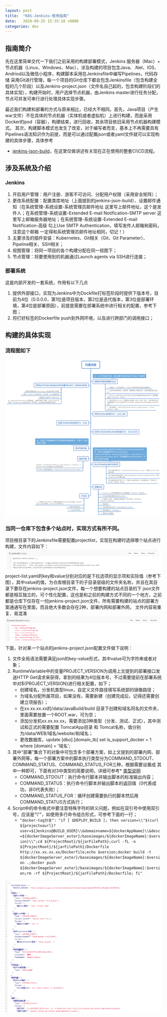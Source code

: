 ```yaml
---
layout: post
title:  "K8S-Jenkins-使用指南"
date:   2020-09-25 15:35:18 +0800
categories: dev
---
```


## 指南简介
先在这里简单交代一下我们之前采用的构建部署模式，Jenkins 服务器（Mac）+ 节点机器（Linux、Windows、Mac），涉及构建的项目包含Java、.Net、IOS、Andriod以及微信小程序，构建脚本采用在Jenkinsfile中编写Pipelines，代码存储
采用Git进行管理，每一个项目的Git仓库下都会包含Jenkinsfile（包含构建全程的几个阶段）以及Jenkins-project.json（文件名自己起的，包含构建阶段们的具体实现），构建开始时，用户选择节点机器，由Jenkins master进行任务分配，
节点可并发可串行进行处理具体实现步骤。

最近我们构建和部署的方式与原来相比，已经大不相同。首先，Java项目（产生war文件）不在具体的节点机器（实体机或者虚拟机）上进行构建，而是采用Docker的pod（容器），构建结束，进行回收，其余项目依旧采用节点机器构建模式。
其次，构建脚本模式也发生了改变，对于编写者而言，基本上不再需要具有Pipelines语法知识作为前提，而是可以通过配置json或者yaml文件就可以实现构建的具体步骤，具体参考
* [jenkins-json-build](http://git.gyyx.cn/lib/cn-gyyx-jenkins-libraries.git)，在这里仅做讲述有关现在正在使用的整套CI\CD流程。

## 涉及系统及介绍

### Jenkins
1. 开启用户管理：用户注册、游客不可访问、分配用户权限（采用安全矩阵）；
2. 更改系统配置：配置类库地址（上面提到的jenkins-json-build）、设置邮件通知（在系统管理-系统设置-系统管理员邮件地址 这里写上邮件地址，这个是发件人；在系统管理-系统设置-Extended E-mail Notification-SMTP server 这里写上邮箱服务器地址；在系统管理-系统设置-Extended E-mail Notification-高级 勾上Use SMTP Authentication，填写发件人邮箱和密码，注意这个邮箱 一定得和系统管理员邮件地址相同，切记！）
3. 主要涉及的插件安装：Kubernetes、Git相关（Git、Git Parameter）、Pipeline相关、SSH相关；
4. 视图管理：将同一项目的各个构建分配在同一视图下；
5. 节点管理：将要使用到的机器通过Launch agents via SSH进行连接；

### 部署系统
这是内部开发的一套系统，作用有以下几点
1. 提供外部接口，实现为Jenkins中为Dockfile打标签阶段时提供下版本号，目前为4位（0.0.0.0，第1位是项目版本，第2位是迭代版本，第3位是部署环境，第4位是部署原因），前提是需要在部署系统中进行相关的配置，参考下图；
2. 将打好标签的Dockerfile push到外网环境，以及进行跨部门的调用接口；


## 构建的具体实现

### 流程图如下
![Docker项目](/static/2020-09/Dockerbuild.png)

### 当同一仓库下包含多个站点时，实现方式有所不同。
项目根目录下的Jenkinsfile需要配置projectlist，实现在构建时选择哪个站点进行构建，文件内容如下：
![Jenkinsfile](/static/2020-09/Jenkinsfile.png)
project-list.yaml的key和value分别对应的是下拉选项的显示项和实际值（参考下图），其中value的值，为仓库根目录下的子目录层级的文件夹名称，并且在其目录下要存在jenkins-project.json文件，每一个想要构建的站点目录的下
json文件都是相互独立的，可个性化配置，这也是和之前的构建方式不同的一个地方，之前都是仓库下仅存在一份jenkins-project.json文件，所有需要构建的站点的部署方案通通写在里面，而且绝大多数会存在2种，部署内网和部署外网，
文件内容易重复、易混淆
![project-list](/static/2020-09/project-list.png)
下面，针对某一个站点的jenkins-project.json配置文件做下说明：  
1. 文件全局语法需要满足json的key-value形式，其中value可为字符串或者对象；  
2. RuntimeVariable中的变量PROJECT_VERSION为调用上文提到的部署接口发送HTTP Get请求来获得，拿到的结果为4位版本号，不过需要提前在部署系统中对${PROJECT_VERSION}进行相关配置，如下；  
   * 创建域名，分发机类型linux，自定义文件路径填写系统部的镜像路径；  
   * 为域名分配所属项目，如果没有，需要新建（创建完成后，记得还需要创建立项报告）；  
   * 在xx.xx.xx.xx的/data/JavaBuild/build 目录下创建和域名同名的文件夹，里面需要放置一个ROOT.war，可为空；  
   * 添加分发机xx.xx.xx.xx，需要添加3种类型（分发、测试、正式），其中测试和正式的需要配置 TomcatApp目录 和 Tomcat名称，值分别为/data/WEB/域名/website/和域名；  
   * 更改数据库，update [dbo].[domain_tb] set is_support_docker = 1 where [domain] = '域名';  
3. 其中“部署”集合下的对象中可包含多个部署方案，如上文提到的部署内网、部署外网等，每一个部署方案中的脚本执行类型分为COMMAND_STDOUT、COMMAND_STATUS、COMMAND_STATUS_FOR三种，根据需要设置成
其中一种即可，下面有对3中类型的简要说明，详细可参考* [类型说明](https://github.com/sunweisheng/jenkins-json-build#Json%E6%96%87%E6%A1%A3%E6%A0%BC%E5%BC%8F%E5%8F%8A%E8%BF%90%E8%A1%8C%E6%96%B9%E5%BC%8F)  
   * COMMAND_STDOUT：执行命令行脚本并输出脚本的标准输出内容；  
   * COMMAND_STATUS：执行命令行脚本并输出脚本的返回值（0代表成功，非0代表失败）；  
   * COMMAND_STATUS_FOR：循环创建需要执行的脚本然后用COMMAND_STATUS方式执行；  
4. Script中的命令格式中要注意特殊字符的转义问题，例如在双引号中使用双引号，应该是"\\""，如使用多行命令组合形式，可参考下面的一行；  
   * `"docker-tag分支": "if [ $DEPLOY_BUILD ]; then version=\\"$(curl ${projectoaurl}?user=${Jenkins@BUILD_USER}\\&domainname=${dockerAppName}\\&desc=${dockerImageServer_exter}/baseimages/${dockerImageName}:$version)\\";cd ${ProjectRoot}/${jarFilePath};curl -fL -o ${ProjectRoot}/${jarFilePath}/Dockerfile http://xx.xx.xx.xx/Dockerfile;echo $version;docker build -t ${dockerImageServer_exter}/baseimages/${dockerImageName}:$version .;docker push ${dockerImageServer_exter}/baseimages/${dockerImageName}:$version;rm -rf ${ProjectRoot}/${jarFilePath}/Dockerfile; fi"`

![jenkins-project](/static/2020-09/jenkins-project.png)






